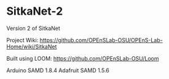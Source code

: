 # SitkaNet-2

Version 2 of SitkaNet

Project Wiki:
https://github.com/OPEnSLab-OSU/OPEnS-Lab-Home/wiki/SitkaNet

Built using LOOM:
https://github.com/OPEnSLab-OSU/Loom

Arduino SAMD 1.8.4
Adafruit SAMD 1.5.6
